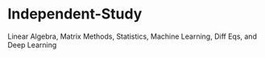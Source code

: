 # Independent-Study
Linear Algebra, Matrix Methods, Statistics, Machine Learning, Diff Eqs, and Deep Learning
